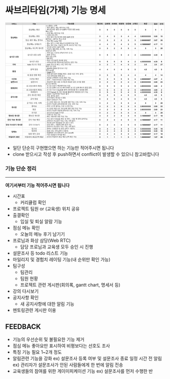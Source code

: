 # 싸브리타임(가제) 기능 명세

<img src="./assets/function_specification.png">

- 일단 단순히 구현했으면 하는 기능만 적어주시면 됩니다
- clone 받으시고 작성 후 push하면서 conflict이 발생할 수 있으니 참고바랍니다

### 기능 단순 정리

---

**여기서부터 기능 적어주시면 됩니다**

- 시간표
  - 커리큘럼 확인
- 프로젝트 팀원 or (교육생) 위치 공유
- 출결확인
  - 입실 및 퇴실 알람 기능
- 점심 메뉴 확인
  - 오늘의 메뉴 후기 남기기
- 프로님과 화상 삼당(Web RTC)
  - 담당 프로님과 교육생 모두 승인 시 진행
- 설문조사 등 todo 리스트 기능
- 마일리지 및 경험치 레이팅 기능(내 순위만 확인 가능)
- 팀구성
  - 팀관리
  - 팀원 현황
  - 프로젝트 관련 게시판(회의록, gantt chart, 명세서 등)
- 강의 다시보기
- 공지사항 확인
  - 새 공지사항에 대한 알림 기능
- 멘토링관련 게시판 이용

## FEEDBACK

- 기능의 우선순위 및 불필요한 기능 제거
- 점심 메뉴 좋아요만 표시하여 비평보다는 선호도 조사
- 특징 기능 필요 1~2개 정도
- 알림관련 기능을 강화
  ex) 설문조사 등록 여부 및 설문조사 종료 일정 시간 전 알림
  ex) 관리자가 설문조사가 안된 사람들에게 한 번에 알림 전송
- 교육생들의 참여를 위한 게이미피케이션 기능
  ex) 설문조사를 먼저 수행한 반
